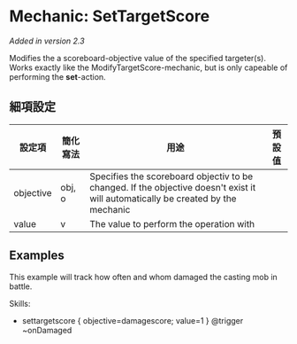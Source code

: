Mechanic: SetTargetScore
========================

*Added in version 2.3*

Modifies the a scoreboard-objective value of the specified targeter(s).
Works exactly like the ModifyTargetScore-mechanic, but is only capeable
of performing the **set**-action.

細項設定
----------

| 設定項 | 簡化寫法 | 用途  | 預設值 |
|-----------|---------|----------------------------------------------------------------------------------------------------------------------------------|---------|
| objective | obj, o  | Specifies the scoreboard objectiv to be changed. If the objective doesn't exist it will automatically be created by the mechanic | |
| value | v   | The value to perform the operation with   | |

  
Examples
----

This example will track how often and whom damaged
the casting mob in battle.

  Skills:
  - settargetscore
  {
  objective=damagescore;
  value=1
  } @trigger ~onDamaged
